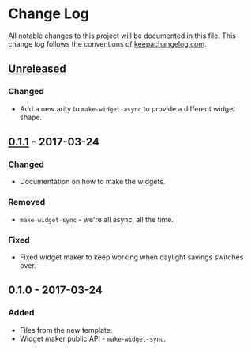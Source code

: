 # Change Log
All notable changes to this project will be documented in this file. This change log follows the conventions of [keepachangelog.com](http://keepachangelog.com/).

## [Unreleased]
### Changed
- Add a new arity to `make-widget-async` to provide a different widget shape.

## [0.1.1] - 2017-03-24
### Changed
- Documentation on how to make the widgets.

### Removed
- `make-widget-sync` - we're all async, all the time.

### Fixed
- Fixed widget maker to keep working when daylight savings switches over.

## 0.1.0 - 2017-03-24
### Added
- Files from the new template.
- Widget maker public API - `make-widget-sync`.

[Unreleased]: https://github.com/your-name/restfull-clojure/compare/0.1.1...HEAD
[0.1.1]: https://github.com/your-name/restfull-clojure/compare/0.1.0...0.1.1
